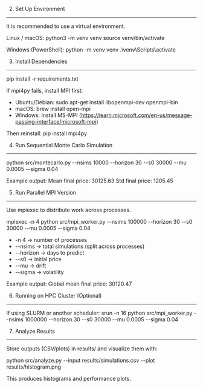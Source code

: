 2. Set Up Environment
---------------------
It is recommended to use a virtual environment.

Linux / macOS:
    python3 -m venv venv
    source venv/bin/activate

Windows (PowerShell):
    python -m venv venv
    .\venv\Scripts\activate

3. Install Dependencies
-----------------------
pip install -r requirements.txt

If mpi4py fails, install MPI first:
- Ubuntu/Debian: sudo apt-get install libopenmpi-dev openmpi-bin
- macOS: brew install open-mpi
- Windows: Install MS-MPI (https://learn.microsoft.com/en-us/message-passing-interface/microsoft-mpi)

Then reinstall:
    pip install mpi4py

4. Run Sequential Monte Carlo Simulation
----------------------------------------
python src/montecarlo.py --nsims 10000 --horizon 30 --s0 30000 --mu 0.0005 --sigma 0.04

Example output:
    Mean final price: 30125.63
    Std final price: 1205.45

5. Run Parallel MPI Version
---------------------------
Use mpiexec to distribute work across processes.

mpiexec -n 4 python src/mpi_worker.py --nsims 100000 --horizon 30 --s0 30000 --mu 0.0005 --sigma 0.04

- -n 4 → number of processes
- --nsims → total simulations (split across processes)
- --horizon → days to predict
- --s0 → initial price
- --mu → drift
- --sigma → volatility

Example output:
    Global mean final price: 30120.47

6. Running on HPC Cluster (Optional)
------------------------------------
If using SLURM or another scheduler:
srun -n 16 python src/mpi_worker.py --nsims 1000000 --horizon 30 --s0 30000 --mu 0.0005 --sigma 0.04

7. Analyze Results
------------------
Store outputs (CSV/plots) in results/ and visualize them with:

python src/analyze.py --input results/simulations.csv --plot results/histogram.png

This produces histograms and performance plots.
